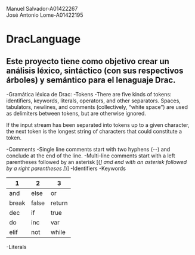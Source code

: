 Manuel Salvador-A01422267 </br>
José Antonio Lome-A01422195 </br>

# DracLanguage

## Este proyecto tiene como objetivo crear un análisis léxico, sintáctico (con sus respectivos árboles) y semántico para el lenaguaje Drac.

-Gramática léxica de Drac:
-Tokens
-There are five kinds of tokens: identifiers, keywords, literals, operators, and other separators. Spaces, tabulators, newlines, and comments (collectively, “white space”) are used as delimiters between tokens, but are otherwise ignored.

If the input stream has been separated into tokens up to a given character, the next token is the longest string of characters that could constitute a token.

-Comments
-Single line comments start with two hyphens (--) and conclude at the end of the line.
-Multi-line comments start with a left parentheses followed by an asterisk [(*] and end with an asterisk followed by a right parentheses [*)]
-Identifiers
-Keywords


1 | 2|3
------------- | ------------- | -------------
and | else | or |
break | false | return |
dec | if | true |
do | inc | var |
elif | not | while |

-Literals
